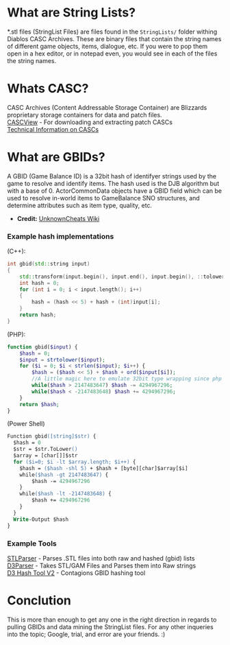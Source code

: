 # What are String Lists?
\*.stl files (StringList Files) are files found in the `StringLists/` folder withing Diablos CASC Archives. These are binary files that contain the string names of different game objects, items, dialogue, etc. If you were to pop them open in a hex editor, or in notepad even, you would see in each of the files the string names.

# Whats CASC?
CASC Archives (Content Addressable Storage Container) are Blizzards proprietary storage containers for data and patch files.  
[CASCView](http://www.zezula.net/en/casc/main.html) - For downloading and extracting patch CASCs  
[Technical Information on CASCs](https://wowdev.wiki/CASC)

# What are GBIDs?
A GBID (Game Balance ID) is a 32bit hash of identifyer strings used by the game to resolve and identify items. The hash used is the DJB algorithm but with a base of 0. ActorCommonData objects have a GBID field which can be used to resolve in-world items to GameBalance SNO structures, and determine attributes such as item type, quality, etc.  
* **Credit:** [UnknownCheats Wiki](https://www.unknowncheats.me/wiki/Diablo:Diablo_3_Definitions)   

### Example hash implementations

(C++):
```cpp
int gbid(std::string input)
{
	std::transform(input.begin(), input.end(), input.begin(), ::tolower);
	int hash = 0;
	for (int i = 0; i < input.length(); i++)
	{
		hash = (hash << 5) + hash + (int)input[i];
	}
	return hash;
}
```
(PHP):
```php
function gbid($input) {
	$hash = 0;
	$input = strtolower($input);
	for ($i = 0; $i < strlen($input); $i++) {
		$hash = ($hash << 5) + $hash + ord($input[$i]);
		//A little magic here to emulate 32bit type wrapping since php likes to auto type cast
		while($hash > 2147483647) $hash -= 4294967296;
		while($hash < -2147483648) $hash += 4294967296;
	}
	return $hash;
}
```
(Power Shell)
```ps
Function gbid([string]$str) {
  $hash = 0
  $str = $str.ToLower()
  $array = [char[]]$str
  for ($i=0; $i -lt $array.length; $i++) {
    $hash = ($hash -shl 5) + $hash + [byte][char]$array[$i]
    while($hash -gt 2147483647) {
        $hash -= 4294967296
    }
    while($hash -lt -2147483648) {
        $hash += 4294967296
    }
  }
  Write-Output $hash
}
```

### Example Tools
[STLParser](https://github.com/Tonic-Box/STLParser/releases/) - Parses .STL files into both raw and hashed (gbid) lists  
[D3Parser](https://github.com/CaiMiao/D3Parser) - Takes STL/GAM Files and Parses them into Raw strings  
[D3 Hash Tool V2](https://github.com/ooCONTAGIONoo/D3HashTool/releases) - Contagions GBID hashing tool 

# Conclution
This is more than enough to get any one in the right direction in regards to pulling GBIDs and data mining the StringList files. For any other inqueries into the topic; Google, trial, and error are your friends. :)
